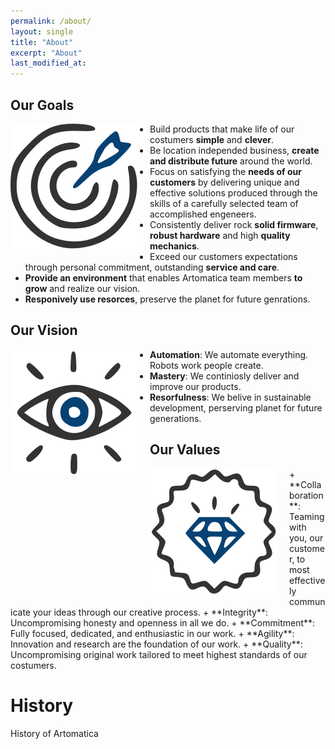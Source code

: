 ```yaml
---
permalink: /about/
layout: single
title: "About"
excerpt: "About"
last_modified_at:
---
```


## Our Goals
<img style="float: left; padding-left: 0px; padding-bottom: 10px; padding-right: 20px;" src="/assets/images/mission/goals.svg" > 

+ Build products that make life of our costumers **simple** and **clever**.
+ Be location independed business, **create and distribute future** around the world.
+ Focus on satisfying the **needs of our customers** by delivering unique and effective solutions produced through the skills of a carefully selected team of accomplished engeneers.
+ Consistently deliver rock **solid firmware**, **robust hardware** and high **quality mechanics**. 
+ Exceed our customers expectations through personal commitment, outstanding **service and care**.
+ **Provide an environment** that enables Artomatica team members **to grow** and realize our vision.
+ **Responively use resorces**, preserve the planet for future genrations.

## Our Vision
<img style="float: left; padding-left: 0px; padding-bottom: 10px; padding-right: 20px;" src="/assets/images/mission/vision.svg" >

+ **Automation**: We automate everything. Robots work people create.
+ **Mastery**: We continiosly deliver and improve our products.
+ **Resorfulness**: We belive in sustainable development, perserving planet for future generations.

## Our Values
<img style="float: left; padding-left: 0px; padding-bottom: 10px; padding-right: 20px;" src="/assets/images/mission/values.svg" >
+ **Collaboration**: Teaming with you, our customer, to most effectively communicate your ideas through our creative process.
+ **Integrity**: Uncompromising honesty and openness in all we do.
+ **Commitment**: Fully focused, dedicated, and enthusiastic in our work.
+ **Agility**: Innovation and research are the foundation of our work.
+ **Quality**: Uncompromising original work tailored to meet highest standards of our costumers.

# History

History of Artomatica
